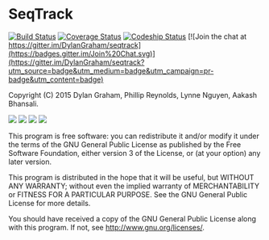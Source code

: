 # SeqTrack

[![Build Status](https://travis-ci.org/DylanGraham/seqtrack.svg?branch=master)](https://travis-ci.org/DylanGraham/seqtrack)
[![Coverage Status](https://coveralls.io/repos/DylanGraham/seqtrack/badge.svg?branch=master&service=github)](https://coveralls.io/github/DylanGraham/seqtrack?branch=master)
[![Codeship Status](https://codeship.com/projects/7ee411f0-7f6d-0133-af84-0ee49e63cf4f/status?branch=master)](https://codeship.com/projects/120597)
[![Join the chat at https://gitter.im/DylanGraham/seqtrack](https://badges.gitter.im/Join%20Chat.svg)](https://gitter.im/DylanGraham/seqtrack?utm_source=badge&utm_medium=badge&utm_campaign=pr-badge&utm_content=badge)

Copyright (C) 2015 Dylan Graham, Phillip Reynolds, Lynne Nguyen, Aakash Bhansali.

![](https://cloud.githubusercontent.com/assets/4900511/10557639/f61d8632-74ff-11e5-90fb-2d14bcd2ed7d.png)
![](https://cloud.githubusercontent.com/assets/4900511/10557638/f619ca2e-74ff-11e5-89f4-85abdb4dee1a.png)
![](https://cloud.githubusercontent.com/assets/4900511/10557637/f616937c-74ff-11e5-8f9c-c79d7ce1d3c3.png)
![](https://cloud.githubusercontent.com/assets/4900511/10557636/f6138bf0-74ff-11e5-8f53-b71ca4ec2e1f.png)

This program is free software: you can redistribute it and/or modify
it under the terms of the GNU General Public License as published by
the Free Software Foundation, either version 3 of the License, or
(at your option) any later version.

This program is distributed in the hope that it will be useful,
but WITHOUT ANY WARRANTY; without even the implied warranty of
MERCHANTABILITY or FITNESS FOR A PARTICULAR PURPOSE.  See the
GNU General Public License for more details.

You should have received a copy of the GNU General Public License
along with this program.  If not, see <http://www.gnu.org/licenses/>.
